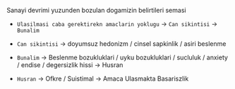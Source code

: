Sanayi devrimi yuzunden bozulan dogamizin belirtileri semasi

- `Ulasilmasi caba gerektirekn amaclarin yoklugu` -> `Can sikintisi` -> `Bunalim`

- `Can sikintisi` -> doyumsuz hedonizm / cinsel sapkinlik / asiri beslenme
- `Bunalim` -> Beslenme bozukluklari / uyku bozukluklari / sucluluk / anxiety / endise / degersizlik hissi -> Husran
- `Husran` -> Ofkre / Suistimal -> Amaca Ulasmakta Basariszlik
